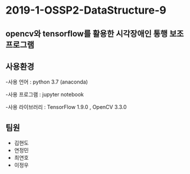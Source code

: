 # 2019-1-OSSP2-DataStructure-9
 
 ## opencv와 tensorflow를 활용한 시각장애인 통행 보조 프로그램
 
 ## 사용환경
 
-사용 언어 : python 3.7 (anaconda)

-사용 프로그램 : jupyter notebook

-사용 라이브러리 : TensorFlow 1.9.0 , OpenCV 3.3.0

## 팀원

- 김현도
- 연정민
- 최연호
- 이정우
